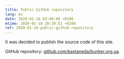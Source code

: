 ```yaml
---
title: Public GitHub repository
lang: en
date: 2020-01-16 03:00:00 +0200
mtime: 2020-01-18 20:38:51 +0200
ref: 2020-01-16-public-github-repository
---
```

It was decided to publish the source code of this site.

GitHub repository: [github.com/kastaneda/bunker.org.ua][1].

[1]: https://github.com/kastaneda/bunker.org.ua
